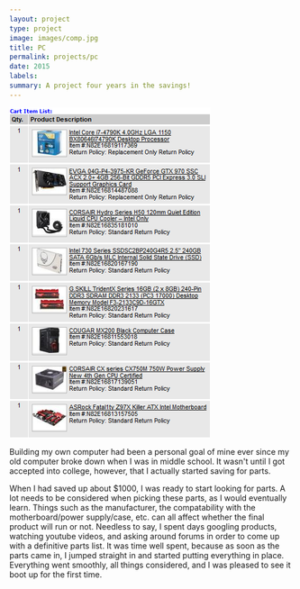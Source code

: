```yaml
---
layout: project
type: project
image: images/comp.jpg
title: PC
permalink: projects/pc
date: 2015
labels:
summary: A project four years in the savings!
---
```


<img class="ui medium right floated rounded image" src="/images/Capture.PNG">

Building my own computer had been a personal goal of mine ever since my old computer broke down when I was in middle school. It wasn't until I got accepted into college, however, that I actually started saving for parts.

When I had saved up about $1000, I was ready to start looking for parts. A lot needs to be considered when picking these parts, as I would eventually learn. Things such as the manufacturer, the compatability with the motherboard/power supply/case, etc. can all affect whether the final product will run or not. Needless to say, I spent days googling products, watching youtube videos, and asking around forums in order to come up with a definitive parts list. It was time well spent, because as soon as the parts came in, I jumped straight in and started putting everything in place. Everything went smoothly, all things considered, and I was pleased to see it boot up for the first time.
